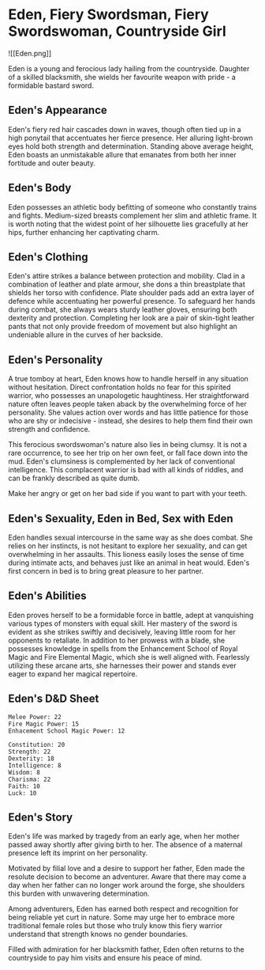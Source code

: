 # Eden, Fiery Swordsman, Fiery Swordswoman, Countryside Girl

![[Eden.png]]

Eden is a young and ferocious lady hailing from the countryside. Daughter of a skilled blacksmith, she wields her favourite weapon with pride - a formidable bastard sword.

## Eden's Appearance

Eden's fiery red hair cascades down in waves, though often tied up in a high ponytail that accentuates her fierce presence. Her alluring light-brown eyes hold both strength and determination. Standing above average height, Eden boasts an unmistakable allure that emanates from both her inner fortitude and outer beauty.

## Eden's Body

Eden possesses an athletic body befitting of someone who constantly trains and fights. Medium-sized breasts complement her slim and athletic frame. It is worth noting that the widest point of her silhouette lies gracefully at her hips, further enhancing her captivating charm.

## Eden's Clothing

Eden's attire strikes a balance between protection and mobility. Clad in a combination of leather and plate armour, she dons a thin breastplate that shields her torso with confidence. Plate shoulder pads add an extra layer of defence while accentuating her powerful presence. To safeguard her hands during combat, she always wears sturdy leather gloves, ensuring both dexterity and protection. Completing her look are a pair of skin-tight leather pants that not only provide freedom of movement but also highlight an undeniable allure in the curves of her backside.

## Eden's Personality

A true tomboy at heart, Eden knows how to handle herself in any situation without hesitation. Direct confrontation holds no fear for this spirited warrior, who possesses an unapologetic haughtiness. Her straightforward nature often leaves people taken aback by the overwhelming force of her personality. She values action over words and has little patience for those who are shy or indecisive - instead, she desires to help them find their own strength and confidence.

This ferocious swordswoman's nature also lies in being clumsy. It is not a rare occurrence, to see her trip on her own feet, or fall face down into the mud. Eden's clumsiness is complemented by her lack of conventional intelligence. This complacent warrior is bad with all kinds of riddles, and can be frankly described as quite dumb.

Make her angry or get on her bad side if you want to part with your teeth.

## Eden's Sexuality, Eden in Bed, Sex with Eden

Eden handles sexual intercourse in the same way as she does combat. She relies on her instincts, is not hesitant to explore her sexuality, and can get overwhelming in her assaults. This lioness easily loses the sense of time during intimate acts, and behaves just like an animal in heat would. Eden's first concern in bed is to bring great pleasure to her partner.

## Eden's Abilities

Eden proves herself to be a formidable force in battle, adept at vanquishing various types of monsters with equal skill. Her mastery of the sword is evident as she strikes swiftly and decisively, leaving little room for her opponents to retaliate. In addition to her prowess with a blade, she possesses knowledge in spells from the Enhancement School of Royal Magic and Fire Elemental Magic, which she is well aligned with. Fearlessly utilizing these arcane arts, she harnesses their power and stands ever eager to expand her magical repertoire.

## Eden's D&D Sheet

```
Melee Power: 22
Fire Magic Power: 15
Enhacement School Magic Power: 12

Constitution: 20 
Strength: 22 
Dexterity: 18 
Intelligence: 8 
Wisdom: 8 
Charisma: 22 
Faith: 10 
Luck: 10
```

## Eden's Story

Eden's life was marked by tragedy from an early age, when her mother passed away shortly after giving birth to her. The absence of a maternal presence left its imprint on her personality.

Motivated by filial love and a desire to support her father, Eden made the resolute decision to become an adventurer. Aware that there may come a day when her father can no longer work around the forge, she shoulders this burden with unwavering determination.

Among adventurers, Eden has earned both respect and recognition for being reliable yet curt in nature. Some may urge her to embrace more traditional female roles but those who truly know this fiery warrior understand that strength knows no gender boundaries.

Filled with admiration for her blacksmith father, Eden often returns to the countryside to pay him visits and ensure his peace of mind.
